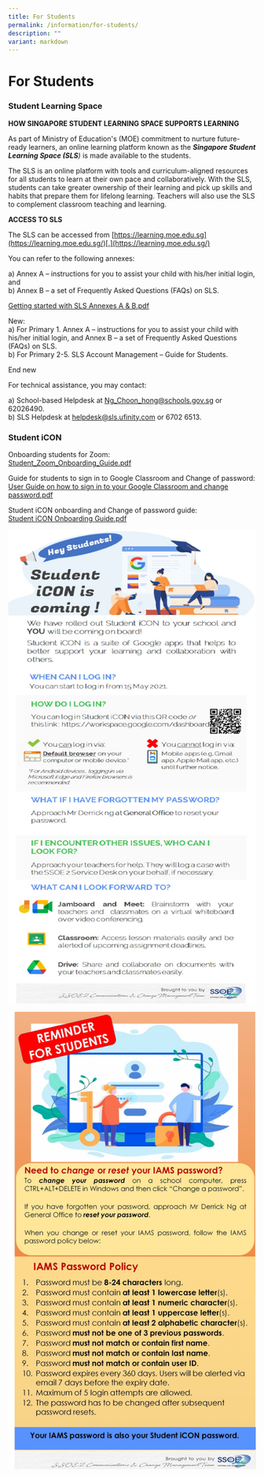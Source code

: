```yaml
---
title: For Students
permalink: /information/for-students/
description: ""
variant: markdown
---
```

# **For Students**

### Student Learning Space

**HOW SINGAPORE STUDENT LEARNING SPACE SUPPORTS LEARNING**  

  

As part of Ministry of Education's (MOE) commitment to nurture future-ready learners, an online learning platform known as the _**Singapore Student Learning Space (SLS**)_ is made available to the students.  
  
The SLS is an online platform with tools and curriculum-aligned resources for all students to learn at their own pace and collaboratively. With the SLS, students can take greater ownership of their learning and pick up skills and habits that prepare them for lifelong learning. Teachers will also use the SLS to complement classroom teaching and learning.  

**ACCESS TO SLS**

The SLS can be accessed from [https://learning.moe.edu.sg](https://learning.moe.edu.sg/)[.](https://learning.moe.edu.sg/)

You can refer to the following annexes: 

a) Annex A – instructions for you to assist your child with his/her initial login, and  
b) Annex B – a set of Frequently Asked Questions (FAQs) on SLS.

[Getting started with SLS Annexes A & B.pdf](/files/Getting%20started%20with%20SLS%20Annexes%20A%20%20B.pdf)  


New:  
a) For Primary 1. Annex A – instructions for you to assist your child with his/her initial login, and Annex B – a set of Frequently Asked Questions (FAQs) on SLS.  
b) For Primary 2-5. SLS Account Management – Guide for Students.


End new

For technical assistance, you may contact:  

a) School-based Helpdesk   at [Ng_Choon_hong@schools.gov.sg](mailto:Ng_Choon_hong@schools.gov.sg) or 62026490.  
b) SLS Helpdesk at [helpdesk@sls.ufinity.com](mailto:helpdesk@sls.ufinity.com) or 6702 6513.

### Student iCON

Onboarding students for Zoom:   
[Student_Zoom_Onboarding_Guide.pdf](/files/Student_Zoom_Onboarding_Guide.pdf)  
  
Guide for students to sign in to Google Classroom and Change of password:  
[User Guide on how to sign in to your Google Classroom and change password.pdf](/files/User%20Guide%20on%20how%20to%20sign%20in%20to%20your%20Google%20Classroom%20and%20change%20password.pdf)  
  
Student iCON onboarding and Change of password guide:  
[Student iCON Onboarding Guide.pdf](/files/Student%20iCON%20Onboarding%20Guide.pdf)

![](/images/Student%20iCON%20-%20Student%20EDM%20Onboarding%20%20Introducing%20Student%20iCON.jpg)

![](/images/Student%20iCON%20-%20Student%20EDM%20IAMS%20Password%20Requirements.jpg)
